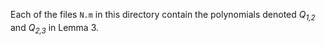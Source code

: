 Each of the files `N.m` in this directory contain the polynomials denoted *Q<sub>1,2</sub>* and *Q<sub>2,3</sub>* in Lemma 3.